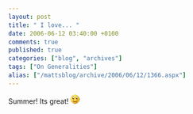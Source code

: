 ```yaml
---
layout: post
title: " I love... "
date: 2006-06-12 03:40:00 +0100
comments: true
published: true
categories: ["blog", "archives"]
tags: ["On Generalities"]
alias: ["/mattsblog/archive/2006/06/12/1366.aspx"]
---
```

<!-- more -->

Summer! Its great! <IMG alt=":)" class="emoticon" src="/images/emotions/emotion-1.gif" border=0>

